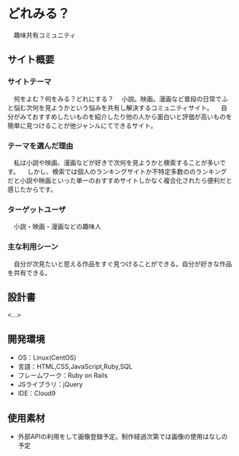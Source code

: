 # どれみる？
　趣味共有コミュニティ

## サイト概要
### サイトテーマ
　何をよむ？何をみる？どれにする？
　小説。映画。漫画など普段の日常でふと悩む次何を見ようかという悩みを共有し解決するコミュニティサイト。
　自分がみておすすめしたいものを紹介したり他の人から面白いと評価が高いものを簡単に見つけることが他ジャンルにてできるサイト。

### テーマを選んだ理由
　私は小説や映画、漫画などが好きで次何を見ようかと検索することが多いです。
　しかし、検索では個人のランキングサイトか不特定多数ののランキングだと小説や映画といった単一のおすすめサイトしかなく複合化されたら便利だと感じたからです。

### ターゲットユーザ
　小説・映画・漫画などの趣味人

### 主な利用シーン
　自分が次見たいと思える作品をすぐ見つけることができる。自分が好きな作品を共有できる。

## 設計書
<...>

## 開発環境
- OS：Linux(CentOS)
- 言語：HTML,CSS,JavaScript,Ruby,SQL
- フレームワーク：Ruby on Rails
- JSライブラリ：jQuery
- IDE：Cloud9

## 使用素材
- 外部APIの利用をして画像登録予定。制作経過次第では画像の使用はなしの予定
 